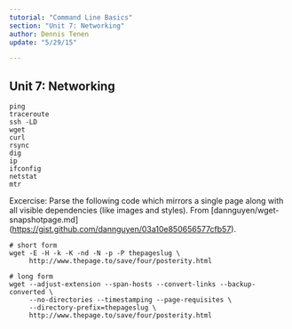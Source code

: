 ```yaml
---
tutorial: "Command Line Basics"
section: "Unit 7: Networking"
author: Dennis Tenen
update: "5/29/15"

---
```


## Unit 7: Networking

```
ping
traceroute
ssh -LD
wget
curl
rsync
dig
ip
ifconfig
netstat
mtr
```

Excercise: Parse the following code which mirrors a single page along with all
visible dependencies (like images and styles). From [dannguyen/wget-snapshotpage.md]
(https://gist.github.com/dannguyen/03a10e850656577cfb57).

```
# short form
wget -E -H -k -K -nd -N -p -P thepageslug \
     http://www.thepage.to/save/four/posterity.html
```

```
# long form
wget --adjust-extension --span-hosts --convert-links --backup-converted \
     --no-directories --timestamping --page-requisites \
     --directory-prefix=thepageslug \
     http://www.thepage.to/save/four/posterity.html
```

